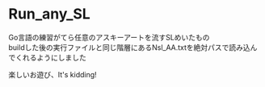 # Run_any_SL

Go言語の練習がてら任意のアスキーアートを流すSLめいたもの  
buildした後の実行ファイルと同じ階層にあるNsl_AA.txtを絶対パスで読み込んでくれるようにしました  

楽しいお遊び、It's kidding!
